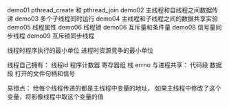 demo01 pthread_create 和 pthread_join
demo02 主线程和自线程之间数据传递
demo03 多个子线程同时运行
demo04 主线程和子线程之间的数据共享实验
demo05 线程属性
demo06 线程锁
demo06 互斥量和条件量 
demo08 信号量同步线程 
demo09 互斥锁同步线程 

线程时程序执行的最小单位
进程时资源竞争的最小单位

线程自己拥有：
    线程id
    程序计数器
    寄存器组
    栈
    errno
与进程共享：
    代码段
    数据段
    打开的文件句柄和信号

易错点：
    给每个线程传递的都是主线程中变量的地址，
    如果主线程中修改了这个变量，将影像线程中取这个变量的值

